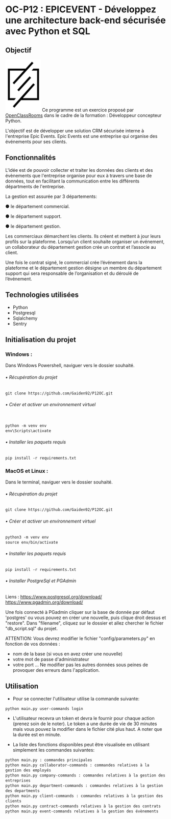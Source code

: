 # OC-P12 : EPICEVENT - Développez une architecture back-end sécurisée avec Python et SQL

## Objectif
![logo](logo.png)
Ce programme est un exercice proposé par [OpenClassRooms](https://openclassrooms.com/fr/) dans le cadre de la formation :
Développeur concepteur Python.

L'objectif est de développer une solution CRM sécurisée interne à l'entreprise Epic Events.
Epic Events est une entreprise qui organise des événements pour ses clients.


## Fonctionnalités
L'idée est de pouvoir collecter et traiter les données des clients et des évènements que l'entreprise
organise pour eux à travers une base de données, tout en facilitant la communication entre les
différents départments de l'entreprise.

La gestion est assurée par 3 départements:

● le département commercial.

● le département support.

● le département gestion.

Les commerciaux démarchent les clients. Ils créent et mettent à jour leurs profils sur la plateforme. Lorsqu’un client souhaite organiser un événement, un collaborateur du département gestion crée un contrat et l’associe au client.

Une fois le contrat signé, le commercial crée l’événement dans la plateforme et le département gestion désigne un membre du département support qui sera responsable de l’organisation et du déroulé de l’événement.

## Technologies utilisées

<div>

<ul>
    <li>Python</li>
    <li>Postgresql</li>
    <li>Sqlalchemy</li>
    <li>Sentry</li>
</ul>
</div>

## Initialisation du projet

### Windows :
Dans Windows Powershell, naviguer vers le dossier souhaité.
###### • Récupération du projet
```
git clone https://github.com/Gaiden92/P12OC.git
```

###### • Créer et activer un environnement virtuel

```

python -m venv env 
env\Scripts\activate
```

###### • Installer les paquets requis

```
pip install -r requirements.txt

```

### MacOS et Linux :
Dans le terminal, naviguer vers le dossier souhaité.
###### • Récupération du projet
```
git clone https://github.com/Gaiden92/P12OC.git
```

###### • Créer et activer un environnement virtuel
```
python3 -m venv env 
source env/bin/activate
```

###### • Installer les paquets requis
```
pip install -r requirements.txt

```

###### • Installer PostgreSql et PGAdmin
Liens : 
https://www.postgresql.org/download/
<br>
https://www.pgadmin.org/download/

Une fois connecté à PGadmin cliquer sur la base de donnée par défaut 'postgres' ou vous
pouvez en créer une nouvelle, puis clique droit dessus et "restore". Dans "filename",
cliquez sur le dossier et allez chercher le fichier "db_script.sql" du projet.

ATTENTION: Vous devrez modifier le fichier "config/parameters.py" en fonction de vos données :
- nom de la base (si vous en avez créer une nouvelle)
- votre mot de passe d'administrateur
- votre port
...
Ne modifier pas les autres données sous peines de provoquer des erreurs dans l'application.

## Utilisation

- Pour se connecter l'utilisateur utilise la commande suivante:
```
python main.py user-commands login
```
- L'utilisateur recevra un token et devra le fournir pour chaque action (prenez soin de le noter).
Le token a une durée de vie de 30 minutes mais vous pouvez la modifier dans le fichier cité plus haut.
A noter que la durée est en minute.

- La liste des fonctions disponibles peut être visualisée en utilisant simplement les commandes suivantes:
```
python main.py : commandes principales
python main.py collaborator-commands : commandes relatives à la gestion des employés
python main.py company-commands : commandes relatives à la gestion des entreprises
python main.py department-commands : commandes relatives à la gestion des departments
python main.py client-commands : commandes relatives à la gestion des clients
python main.py contract-commands relatives à la gestion des contrats
python main.py event-commands relatives à la gestion des évènements
```

